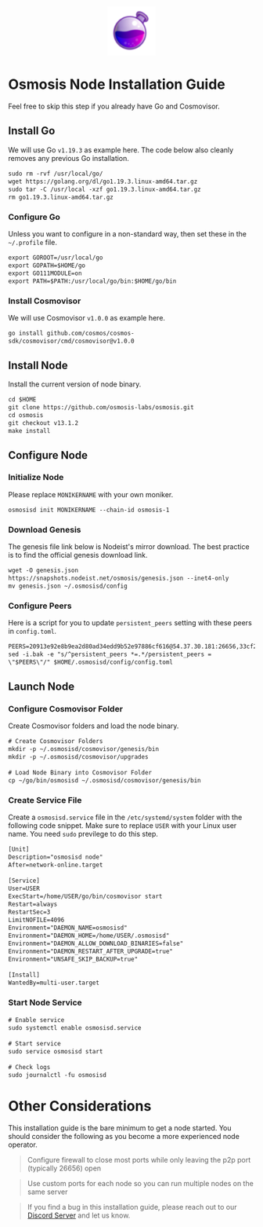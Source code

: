 <p align="center">
  <img height="100" height="auto" src="https://raw.githubusercontent.com/Nodeist/Kurulumlar/main/logos/osmosis.png">
</p>



# Osmosis Node Installation Guide
Feel free to skip this step if you already have Go and Cosmovisor.


## Install Go
We will use Go `v1.19.3` as example here. The code below also cleanly removes any previous Go installation.

```
sudo rm -rvf /usr/local/go/
wget https://golang.org/dl/go1.19.3.linux-amd64.tar.gz
sudo tar -C /usr/local -xzf go1.19.3.linux-amd64.tar.gz
rm go1.19.3.linux-amd64.tar.gz
```

### Configure Go
Unless you want to configure in a non-standard way, then set these in the `~/.profile` file.

```
export GOROOT=/usr/local/go
export GOPATH=$HOME/go
export GO111MODULE=on
export PATH=$PATH:/usr/local/go/bin:$HOME/go/bin
```


### Install Cosmovisor
We will use Cosmovisor `v1.0.0` as example here.

```
go install github.com/cosmos/cosmos-sdk/cosmovisor/cmd/cosmovisor@v1.0.0
```

## Install Node
Install the current version of node binary.

```
cd $HOME
git clone https://github.com/osmosis-labs/osmosis.git
cd osmosis
git checkout v13.1.2
make install
```

## Configure Node
### Initialize Node
Please replace `MONIKERNAME` with your own moniker.

```
osmosisd init MONIKERNAME --chain-id osmosis-1
```

### Download Genesis
The genesis file link below is Nodeist's mirror download. The best practice is to find the official genesis download link.

```
wget -O genesis.json https://snapshots.nodeist.net/osmosis/genesis.json --inet4-only
mv genesis.json ~/.osmosisd/config
```

### Configure Peers
Here is a script for you to update `persistent_peers` setting with these peers in `config.toml`.
```
PEERS=20913e92e8b9ea2d80ad34edd9b52e97886cf616@54.37.30.181:26656,33cf290cc0cfec8c59e6af86f1a5579303d21087@138.68.14.64:26656,7c5459ea4bbc41aa4d86ffe8126f0651155227c8@85.195.102.127:26656,7de231d5c75feb810a9196fa2a3e83e0576c88a9@212.95.53.152:26656,43785e5ffd8783393ea8094f77efcee5bdbcdce3@78.141.244.18:26656,1876eb08c7e93c965a895177f82c8725f89c0f65@54.214.183.228:26656,42745690b41f6a7515c4a87d88efda2e82b55b76@78.46.94.183:26656,f4b811759e55f665180545ad5e1b42573f660861@135.181.181.251:26656,8ec254ac8f261f00120f44eec4a46c21a6fd80c0@78.46.68.249:26656,30e9432879d5b0976b88e52120dc12338e40fc33@65.108.108.176:26656,ba90bda66b2436e42f07da1659c715aa1e7e98b3@15.235.14.240:26656,4c927f93d430baf31e6d6418e62c56f442f092bc@46.4.28.42:26656,a850f6d18912606e3dcab0c93e3d169d069d6915@51.79.99.19:26656,be930386104083882c7e491d60584e15c101c1da@178.128.156.131:26656,797094953d830f8727f3b5175f2b205df16d5867@45.77.212.231:26656,7226ca2c9761d61cecf3f6b0f619e6fee8da6586@35.215.6.104:26656,ec929701754be057fb38c824fc127e26add9c900@138.201.121.185:26666,724cef11bbe866269b3d67f7dd5ea539cc4096bf@198.244.164.186:26656,a6283307952423c1751431c220d11ed36b61ed84@143.110.237.113:26656,95f7624ab26311f8774eb2452577fed9ce4a1efa@5.9.87.218:26656,10f328a43a1ac7aeeae7ee34c1127ce6839e4265@15.235.13.139:26656,e0fbdbdce6ec8797412751edd00fbaf114c42fad@34.220.226.204:26656,4cccbb26639559c39f44758d246c5ed928f7717f@176.9.19.66:26656,fd0930fea06876e362e0a92046854ed651f27ac2@45.76.13.41:26656,e81c3c20833cfb5d652a9c842c9f1c8b1835479d@108.61.190.21:26656,c47e03ce1b82b136768581a028033c4e201962f6@65.108.79.45:26656,9352138fa4f5fd4d0607e13794adc7a2199cdb8b@74.118.142.76:26656,efbe79e244693ae343dd8b6308bf4b708da82200@74.118.139.212:26656,1f650c50f6c556d375ce47740ba1b58c608daab3@95.217.115.220:26656,bfb67b2ae345955d6bc0991450120669c683386e@149.56.25.66:26656,407267ac44b20a0a4258d0bbca1c9f657bf88d08@74.118.143.19:26656,d2247f7b919f0781c90ee61958d7044665a22d38@164.152.161.249:26656,1a26dfdddd57a499841e45936f45c1d59c643b98@137.184.37.245:26656,3197daa0ee5245b17a546be032ff0f6814e1d1db@148.251.191.239:26656,2000928f1b09973431b53292ef80c1cd836fd967@168.119.213.117:26656,47e4075978458bfc382630b2a46aabbbbf7977b2@143.198.234.114:26656,0431022ccc3d354d92518df2d0ab30149a3d5fd7@202.182.116.179:26656,8e5051244ada217dc580feb774789ad7eb8b357c@34.27.219.200:26656,d2a4b47f8d2f4130943ef7a38c1c1c80ea4d06fd@199.247.29.239:26656,0813f61788331d5fdf66246b50cd417652194c27@23.106.120.19:26656,b69e57cd6f796ac5d6efb1a834163365c37cbfa8@78.46.69.29:26656,913e9db0332df1152e5afe032ab81bdb65e3f91c@110.11.23.44:26656,94e69330d6f4cfe221cdd2ce49ee141e53e5f200@23.106.120.6:26656,3e2687691d1e7c82b5880b55d2ea13e5d517b9fe@18.220.77.152:26656,71eab9bbf4edabb7b0f2d58e409edc7eb2a98a78@54.241.23.96:26656,d0c050f33b7aa1032a3763da0e7eb8df0ac72a2c@162.55.92.114:12000,971c324f0889de5fd528402487168d88857a3df6@66.172.36.141:36656,60a2c89e7253502e93517a026f44a2431cc81230@220.85.113.39:26656,2736d870197d443e463b4ff4b7b52f1cec920030@45.63.39.14:26656,34340a9151d4a97a850d2cd64d8778279faf3f96@194.163.181.100:26656
sed -i.bak -e "s/^persistent_peers *=.*/persistent_peers = \"$PEERS\"/" $HOME/.osmosisd/config/config.toml
```

## Launch Node
### Configure Cosmovisor Folder
Create Cosmovisor folders and load the node binary.

```
# Create Cosmovisor Folders
mkdir -p ~/.osmosisd/cosmovisor/genesis/bin
mkdir -p ~/.osmosisd/cosmovisor/upgrades

# Load Node Binary into Cosmovisor Folder
cp ~/go/bin/osmosisd ~/.osmosisd/cosmovisor/genesis/bin
```

### Create Service File
Create a `osmosisd.service` file in the `/etc/systemd/system` folder with the following code snippet. Make sure to replace `USER` with your Linux user name. You need `sudo` previlege to do this step.

```
[Unit]
Description="osmosisd node"
After=network-online.target

[Service]
User=USER
ExecStart=/home/USER/go/bin/cosmovisor start
Restart=always
RestartSec=3
LimitNOFILE=4096
Environment="DAEMON_NAME=osmosisd"
Environment="DAEMON_HOME=/home/USER/.osmosisd"
Environment="DAEMON_ALLOW_DOWNLOAD_BINARIES=false"
Environment="DAEMON_RESTART_AFTER_UPGRADE=true"
Environment="UNSAFE_SKIP_BACKUP=true"

[Install]
WantedBy=multi-user.target
```

### Start Node Service
```
# Enable service
sudo systemctl enable osmosisd.service

# Start service
sudo service osmosisd start

# Check logs
sudo journalctl -fu osmosisd
```

# Other Considerations
This installation guide is the bare minimum to get a node started. You should consider the following as you become a more experienced node operator.



> Configure firewall to close most ports while only leaving the p2p port (typically 26656) open

> Use custom ports for each node so you can run multiple nodes on the same server

> If you find a bug in this installation guide, please reach out to our [Discord Server](https://discord.gg/yV2nEunsTY) and let us know.
